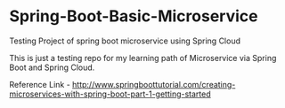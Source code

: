 # Spring-Boot-Basic-Microservice
Testing Project of spring boot microservice using Spring Cloud

This is just a testing repo for my learning path of Microservice via Spring Boot and Spring Cloud.

Reference Link - http://www.springboottutorial.com/creating-microservices-with-spring-boot-part-1-getting-started
